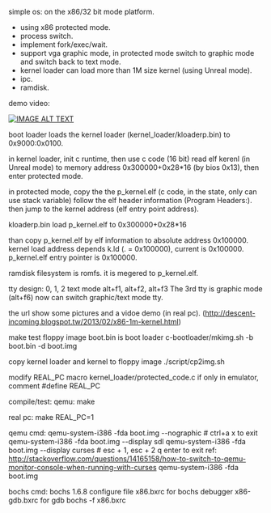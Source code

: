 simple os:
on the x86/32 bit mode platform.
* using x86 protected mode.
* process switch.
* implement fork/exec/wait.
* support vga graphic mode, in protected mode switch to graphic mode and switch back to text mode.
* kernel loader can load more than 1M size kernel (using Unreal mode).
* ipc.
* ramdisk.

demo video:

[![IMAGE ALT TEXT](https://img.youtube.com/vi/wtTc2bLOnFY/0.jpg)](https://www.youtube.com/watch?v=wtTc2bLOnFY)

boot loader loads the kernel loader (kernel_loader/kloaderp.bin) to 0x9000:0x0100.

in kernel loader, init c runtime, then use c code (16 bit) read elf kerenl
(in Unreal mode) to memory address 0x300000+0x28*16 (by bios 0x13),
then enter protected mode.

in protected mode, copy the the p_kernel.elf (c code, in the state, only can use stack variable)
follow the elf header information (Program Headers:).
then jump to the kernel address (elf entry point address).

kloaderp.bin load p_kernel.elf to 0x300000+0x28*16

than copy p_kernel.elf by elf information to absolute address 0x100000.
kernel load address depends k.ld (. = 0x100000), current is 0x100000.
p_kernel.elf entry pointer is 0x100000.

ramdisk filesystem is romfs.
it is megered to p_kernel.elf.

tty design:
0, 1, 2 text mode alt+f1, alt+f2, alt+f3
The 3rd tty is graphic mode (alt+f6)
now can switch graphic/text mode tty.

the url show some pictures and a vidoe demo (in real pc).
(http://descent-incoming.blogspot.tw/2013/02/x86-1m-kernel.html)

make test floppy image
boot.bin is boot loader
c-bootloader/mkimg.sh -b boot.bin -d boot.img

copy kernel loader and kernel to floppy image
./script/cp2img.sh 

modify REAL_PC macro
kernel_loader/protected_code.c
if only in emulator, comment #define REAL_PC

compile/test:
qemu:
  make

real pc:
  make REAL_PC=1

qemu cmd:
  qemu-system-i386 -fda boot.img --nographic # ctrl+a x to exit
  qemu-system-i386 -fda boot.img --display sdl
  qemu-system-i386 -fda boot.img --display curses # esc + 1, esc + 2 q enter to exit ref: http://stackoverflow.com/questions/14165158/how-to-switch-to-qemu-monitor-console-when-running-with-curses
  qemu-system-i386 -fda boot.img

bochs cmd:
  bochs 1.6.8 configure file
  x86.bxrc for bochs debugger
  x86-gdb.bxrc for gdb
  bochs -f x86.bxrc

